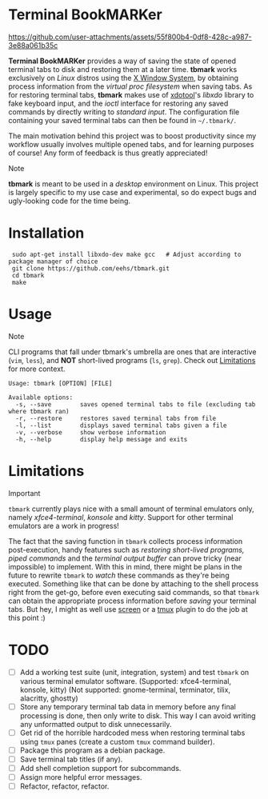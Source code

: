 Terminal BookMARKer
===================

https://github.com/user-attachments/assets/55f800b4-0df8-428c-a987-3e88a061b35c

**Terminal BookMARKer** provides a way of saving the state of opened terminal tabs to disk and restoring them at a later time. **tbmark** works exclusively on *Linux* distros using the [X Window System](https://en.wikipedia.org/wiki/X_Window_System), by obtaining process information from the *virtual proc filesystem* when saving tabs. As for restoring terminal tabs, **tbmark** makes use of [xdotool](https://github.com/jordansissel/xdotool)'s *libxdo* library to fake keyboard input, and the *ioctl* interface for restoring any saved commands by directly writing to *standard input*. The configuration file containing your saved terminal tabs can then be found in `~/.tbmark/`.

The main motivation behind this project was to boost productivity since my workflow usually involves multiple opened tabs, and for learning purposes of course! Any form of feedback is thus greatly appreciated!

> [!NOTE]
> **tbmark** is meant to be used in a *desktop* environment on Linux. This project is largely specific to my use case and experimental, so do expect bugs and ugly-looking code for the time being.

Installation
============
```
 sudo apt-get install libxdo-dev make gcc   # Adjust according to package manager of choice
 git clone https://github.com/eehs/tbmark.git
 cd tbmark
 make
```

Usage
=====
> [!NOTE]
> CLI programs that fall under tbmark's umbrella are ones that are interactive (`vim`, `less`), and **NOT** short-lived programs (`ls`, `grep`). Check out [Limitations](#Limitations) for more context. 

```
Usage: tbmark [OPTION] [FILE]

Available options:
  -s, --save        saves opened terminal tabs to file (excluding tab where tbmark ran)
  -r, --restore     restores saved terminal tabs from file
  -l, --list        displays saved terminal tabs given a file
  -v, --verbose     show verbose information
  -h, --help        display help message and exits
```

Limitations
===========
> [!IMPORTANT]
> `tbmark` currently plays nice with a small amount of terminal emulators only, namely *xfce4-terminal*, *konsole* and *kitty*. Support for other terminal emulators are a work in progress!

The fact that the saving function in `tbmark` collects process information post-execution, handy features such as *restoring short-lived programs, piped commands* and the *terminal output buffer* can prove tricky (near impossible) to implement. With this in mind, there might be plans in the future to rewrite `tbmark` to *watch* these commands as they're being executed. Something like that can be done by attaching to the shell process right from the get-go, before even executing said commands, so that `tbmark` can obtain the appropriate process information before *saving* your terminal tabs. But hey, I might as well use [screen](https://www.gnu.org/software/screen/) or a [tmux](https://github.com/tmux/tmux) plugin to do the job at this point :)

TODO
====
- [ ] Add a working test suite (unit, integration, system) and test `tbmark` on various terminal emulator software. (Supported: xfce4-terminal, konsole, kitty) (Not supported: gnome-terminal, terminator, tilix, alacritty, ghostty)
- [ ] Store any temporary terminal tab data in memory before any final processing is done, then only write to disk. This way I can avoid writing any unformatted output to disk unnecessarily.
- [ ] Get rid of the horrible hardcoded mess when restoring terminal tabs using `tmux` panes (create a custom `tmux` command builder).
- [ ] Package this program as a debian package.
- [ ] Save terminal tab titles (if any).
- [ ] Add shell completion support for subcommands.
- [ ] Assign more helpful error messages.
- [ ] Refactor, refactor, refactor.
